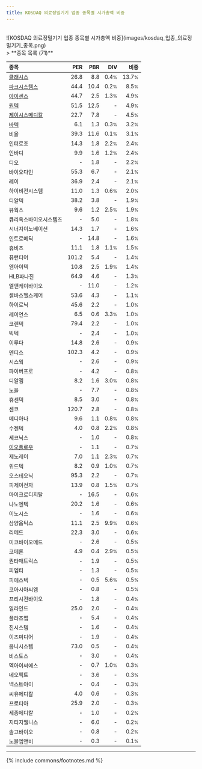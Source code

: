 ```yaml
---
title: KOSDAQ 의료정밀기기 업종 종목별 시가총액 비중
---
```

<br>
![KOSDAQ 의료정밀기기 업종 종목별 시가총액 비중](images/kosdaq_업종_의료정밀기기_종목.png)
<br>
> **종목 목록 (71)**<a id="list"></a>

| **종목** | **PER** | **PBR** | **DIV** | **비중** |
| :------- | ------: | ------: | ------: | -------: |
| [클래시스](/214150/) | 26.8 | 8.8 | 0.4<small>%</small> | 13.7<small>%</small> |
| [파크시스템스](/140860/) | 44.4 | 10.4 | 0.2<small>%</small> | 8.5<small>%</small> |
| [아이센스](/099190/) | 44.7 | 2.5 | 1.3<small>%</small> | 4.9<small>%</small> |
| [원텍](/336570/) | 51.5 | 12.5 | - | 4.9<small>%</small> |
| [제이시스메디칼](/287410/) | 22.7 | 7.8 | - | 4.5<small>%</small> |
| [바텍](/043150/) | 6.1 | 1.3 | 0.3<small>%</small> | 3.2<small>%</small> |
| 비올 | 39.3 | 11.6 | 0.1<small>%</small> | 3.1<small>%</small> |
| 인터로조 | 14.3 | 1.8 | 2.2<small>%</small> | 2.4<small>%</small> |
| 인바디 | 9.9 | 1.6 | 1.2<small>%</small> | 2.4<small>%</small> |
| 디오 | - | 1.8 | - | 2.2<small>%</small> |
| 바이오다인 | 55.3 | 6.7 | - | 2.1<small>%</small> |
| 레이 | 36.9 | 2.4 | - | 2.1<small>%</small> |
| 하이비젼시스템 | 11.0 | 1.3 | 0.6<small>%</small> | 2.0<small>%</small> |
| 디알텍 | 38.2 | 3.8 | - | 1.9<small>%</small> |
| 뷰웍스 | 9.6 | 1.2 | 2.5<small>%</small> | 1.9<small>%</small> |
| 큐리옥스바이오시스템즈 | - | 5.0 | - | 1.8<small>%</small> |
| 시너지이노베이션 | 14.3 | 1.7 | - | 1.6<small>%</small> |
| 인트로메딕 | - | 14.8 | - | 1.6<small>%</small> |
| 휴비츠 | 11.1 | 1.8 | 1.1<small>%</small> | 1.5<small>%</small> |
| 퓨런티어 | 101.2 | 5.4 | - | 1.4<small>%</small> |
| 엠아이텍 | 10.8 | 2.5 | 1.9<small>%</small> | 1.4<small>%</small> |
| HLB파나진 | 64.9 | 4.6 | - | 1.3<small>%</small> |
| 엘앤케이바이오 | - | 11.0 | - | 1.2<small>%</small> |
| 셀바스헬스케어 | 53.6 | 4.3 | - | 1.1<small>%</small> |
| 하이로닉 | 45.6 | 2.2 | - | 1.0<small>%</small> |
| 레이언스 | 6.5 | 0.6 | 3.3<small>%</small> | 1.0<small>%</small> |
| 코렌텍 | 79.4 | 2.2 | - | 1.0<small>%</small> |
| 빅텍 | - | 2.4 | - | 1.0<small>%</small> |
| 이루다 | 14.8 | 2.6 | - | 0.9<small>%</small> |
| 덴티스 | 102.3 | 4.2 | - | 0.9<small>%</small> |
| 시스웍 | - | 2.6 | - | 0.9<small>%</small> |
| 파이버프로 | - | 4.2 | - | 0.8<small>%</small> |
| 디알젬 | 8.2 | 1.6 | 3.0<small>%</small> | 0.8<small>%</small> |
| 노을 | - | 7.7 | - | 0.8<small>%</small> |
| 휴센텍 | 8.5 | 3.0 | - | 0.8<small>%</small> |
| 센코 | 120.7 | 2.8 | - | 0.8<small>%</small> |
| 메디아나 | 9.6 | 1.1 | 0.8<small>%</small> | 0.8<small>%</small> |
| 수젠텍 | 4.0 | 0.8 | 2.2<small>%</small> | 0.8<small>%</small> |
| 세코닉스 | - | 1.0 | - | 0.8<small>%</small> |
| [이오플로우](/294090/) | - | 1.1 | - | 0.7<small>%</small> |
| 제노레이 | 7.0 | 1.1 | 2.3<small>%</small> | 0.7<small>%</small> |
| 위드텍 | 8.2 | 0.9 | 1.0<small>%</small> | 0.7<small>%</small> |
| 오스테오닉 | 95.3 | 2.2 | - | 0.7<small>%</small> |
| 피제이전자 | 13.9 | 0.8 | 1.5<small>%</small> | 0.7<small>%</small> |
| 마이크로디지탈 | - | 16.5 | - | 0.6<small>%</small> |
| 나노엔텍 | 20.2 | 1.6 | - | 0.6<small>%</small> |
| 이노시스 | - | 1.6 | - | 0.6<small>%</small> |
| 삼양옵틱스 | 11.1 | 2.5 | 9.9<small>%</small> | 0.6<small>%</small> |
| 리메드 | 22.3 | 3.0 | - | 0.6<small>%</small> |
| 미코바이오메드 | - | 2.6 | - | 0.5<small>%</small> |
| 코메론 | 4.9 | 0.4 | 2.9<small>%</small> | 0.5<small>%</small> |
| 퀀타매트릭스 | - | 1.9 | - | 0.5<small>%</small> |
| 피엠티 | - | 1.3 | - | 0.5<small>%</small> |
| 피에스텍 | - | 0.5 | 5.6<small>%</small> | 0.5<small>%</small> |
| 코아시아씨엠 | - | 0.8 | - | 0.5<small>%</small> |
| 프리시젼바이오 | - | 1.8 | - | 0.4<small>%</small> |
| 얼라인드 | 25.0 | 2.0 | - | 0.4<small>%</small> |
| 플라즈맵 | - | 5.4 | - | 0.4<small>%</small> |
| 진시스템 | - | 1.6 | - | 0.4<small>%</small> |
| 이즈미디어 | - | 1.9 | - | 0.4<small>%</small> |
| 옴니시스템 | 73.0 | 0.5 | - | 0.4<small>%</small> |
| 비스토스 | - | 3.0 | - | 0.4<small>%</small> |
| 멕아이씨에스 | - | 0.7 | 1.0<small>%</small> | 0.3<small>%</small> |
| 네오펙트 | - | 3.6 | - | 0.3<small>%</small> |
| 넥스트아이 | - | 0.4 | - | 0.3<small>%</small> |
| 씨유메디칼 | 4.0 | 0.6 | - | 0.3<small>%</small> |
| 프로티아 | 25.9 | 2.0 | - | 0.3<small>%</small> |
| 세종메디칼 | - | 1.0 | - | 0.2<small>%</small> |
| 지티지웰니스 | - | 6.0 | - | 0.2<small>%</small> |
| 솔고바이오 | - | 0.8 | - | 0.2<small>%</small> |
| 노블엠앤비 | - | 0.3 | - | 0.1<small>%</small> |

---
{% include commons/footnotes.md %}